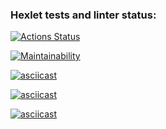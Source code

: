 ### Hexlet tests and linter status:
[![Actions Status](https://github.com/AlexTeneneva/python-project-49/actions/workflows/hexlet-check.yml/badge.svg)](https://github.com/AlexTeneneva/python-project-49/actions)

[![Maintainability](https://api.codeclimate.com/v1/badges/2e59aa1a90e835d1182b/maintainability)](https://codeclimate.com/github/AlexTeneneva/python-project-49/maintainability)

[![asciicast](https://https://asciinema.org/a/hMf2UfQUzIpKF6YdNs1z4R51N.svg)](https://https://asciinema.org/a/hMf2UfQUzIpKF6YdNs1z4R51N)

[![asciicast](https://asciinema.org/a/O9hXBnNLzBqPvhYeFh5Ciz14k.svg)](https://asciinema.org/a/O9hXBnNLzBqPvhYeFh5Ciz14k)

[![asciicast](https://asciinema.org/a/Y4sRuljJEhHSf1pVi3TdEBfDN.svg)](https://asciinema.org/a/Y4sRuljJEhHSf1pVi3TdEBfDN)